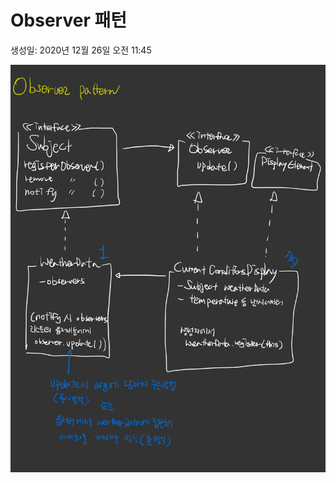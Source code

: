 # Observer 패턴

생성일: 2020년 12월 26일 오전 11:45

![책읽으며 메모-8.jpg](Observer%20%E1%84%91%E1%85%A2%E1%84%90%E1%85%A5%E1%86%AB%200e439b4ef0e04f3e947fc40e3e6811cf/_-8.jpg)